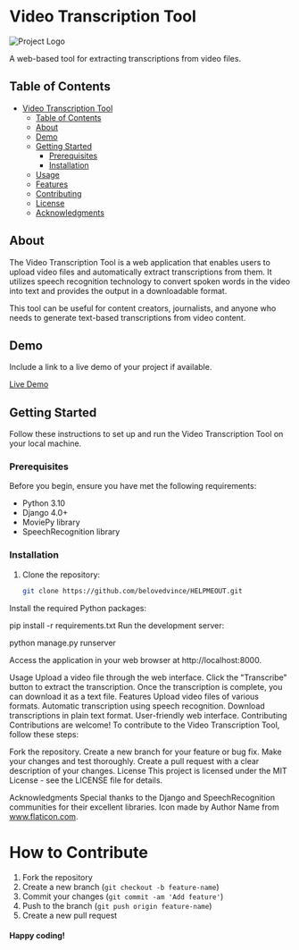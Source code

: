 # Video Transcription Tool

![Project Logo](logo.png) <!-- Add your project logo if available -->

A web-based tool for extracting transcriptions from video files.

## Table of Contents

- [Video Transcription Tool](#video-transcription-tool)
  - [Table of Contents](#table-of-contents)
  - [About](#about)
  - [Demo](#demo)
  - [Getting Started](#getting-started)
    - [Prerequisites](#prerequisites)
    - [Installation](#installation)
  - [Usage](#usage)
  - [Features](#features)
  - [Contributing](#contributing)
  - [License](#license)
  - [Acknowledgments](#acknowledgments)

## About

The Video Transcription Tool is a web application that enables users to upload video files and automatically extract transcriptions from them. It utilizes speech recognition technology to convert spoken words in the video into text and provides the output in a downloadable format.

This tool can be useful for content creators, journalists, and anyone who needs to generate text-based transcriptions from video content.

## Demo

Include a link to a live demo of your project if available.

[Live Demo](https://www.example.com)

## Getting Started

Follow these instructions to set up and run the Video Transcription Tool on your local machine.

### Prerequisites

Before you begin, ensure you have met the following requirements:

- Python 3.10
- Django 4.0+
- MoviePy library
- SpeechRecognition library

### Installation

1. Clone the repository:

   ```bash
   git clone https://github.com/belovedvince/HELPMEOUT.git


Install the required Python packages:

pip install -r requirements.txt
Run the development server:

python manage.py runserver

Access the application in your web browser at http://localhost:8000.

Usage
Upload a video file through the web interface.
Click the "Transcribe" button to extract the transcription.
Once the transcription is complete, you can download it as a text file.
Features
Upload video files of various formats.
Automatic transcription using speech recognition.
Download transcriptions in plain text format.
User-friendly web interface.
Contributing
Contributions are welcome! To contribute to the Video Transcription Tool, follow these steps:

Fork the repository.
Create a new branch for your feature or bug fix.
Make your changes and test thoroughly.
Create a pull request with a clear description of your changes.
License
This project is licensed under the MIT License - see the LICENSE file for details.

Acknowledgments
Special thanks to the Django and SpeechRecognition communities for their excellent libraries.
Icon made by Author Name from www.flaticon.com.

# How to Contribute

1. Fork the repository
2. Create a new branch (`git checkout -b feature-name`)
3. Commit your changes (`git commit -am 'Add feature'`)
4. Push to the branch (`git push origin feature-name`)
5. Create a new pull request


#### Happy coding!